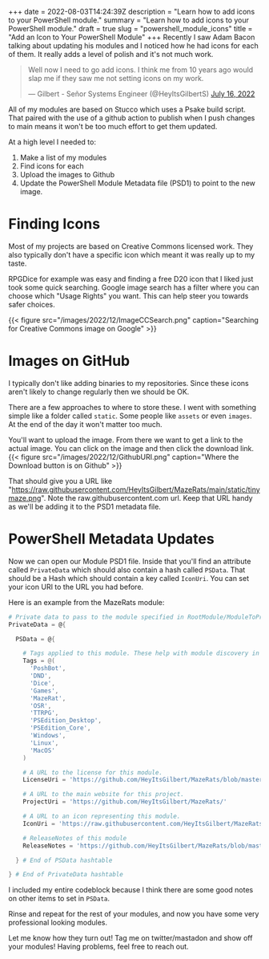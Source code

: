 +++
date = 2022-08-03T14:24:39Z
description = "Learn how to add icons to your PowerShell module."
summary = "Learn how to add icons to your PowerShell module."
draft = true
slug = "powershell_module_icons"
title = "Add an Icon to Your PowerShell Module"
+++
Recently I saw Adam Bacon talking about updating his modules and I noticed how he had icons for each of them. It really adds a level of polish and it's not much work.
  
<blockquote class="twitter-tweet"><p lang="en" dir="ltr">Well now I need to go add icons. I think me from 10 years ago would slap me if they saw me not setting icons on my work.</p>&mdash; Gilbert - Señor Systems Engineer (@HeyItsGilbertS) <a href="https://twitter.com/HeyItsGilbertS/status/1548335479799435267?ref_src=twsrc%5Etfw">July 16, 2022</a></blockquote> 
<script async src="https://platform.twitter.com/widgets.js" charset="utf-8"></script>

All of my modules are based on Stucco which uses a Psake build script. That paired with the use of a github action to publish when I push changes to main means it won't be too much effort to get them updated.

At a high level I needed to:
1. Make a list of my modules 
2. Find icons for each
3. Upload the images to Github 
4. Update the PowerShell Module Metadata file (PSD1) to point to the new image.

# Finding Icons
Most of my projects are based on Creative Commons licensed work. They also typically don't have a specific icon which meant it was really up to my taste.

RPGDice for example was easy and finding a free D20 icon that I liked just took some quick searching. Google image search has a filter where you can choose which "Usage Rights" you want. This can help steer you towards safer choices. 

{{< figure src="/images/2022/12/ImageCCSearch.png" caption="Searching for Creative Commons image on Google" >}}

# Images on GitHub
I typically don't like adding binaries to my repositories. Since these icons aren't likely to change regularly then we should be OK. 

There are a few approaches to where to store these. I went with something simple like a folder called `static`. Some people like `assets` or even `images`. At the end of the day it won't matter too much. 

You'll want to upload the image. From there we want to get a link to the actual image. You can click on the image and then click the download link.
{{< figure src="/images/2022/12/GithubURI.png" caption="Where the Download button is on Github" >}}

That should give you a URL like "https://raw.githubusercontent.com/HeyItsGilbert/MazeRats/main/static/tinymaze.png". Note the raw.githubusercontent.com url. Keep that URL handy as we'll be adding it to the PSD1 metadata file.

# PowerShell Metadata Updates
Now we can open our Module PSD1 file. Inside that you'll find an attribute called `PrivateData` which should also contain a hash called `PSData`. That should be a Hash which should contain a key called `IconUri`. You can set your icon URI to the URL you had before.

Here is an example from the MazeRats module:
```powershell
# Private data to pass to the module specified in RootModule/ModuleToProcess. This may also contain a PSData hashtable with additional module metadata used by PowerShell.
PrivateData = @{

  PSData = @{

    # Tags applied to this module. These help with module discovery in online galleries.
    Tags = @(
      'PoshBot',
      'DND',
      'Dice',
      'Games',
      'MazeRat',
      'OSR',
      'TTRPG',
      'PSEdition_Desktop',
      'PSEdition_Core',
      'Windows',
      'Linux',
      'MacOS'
    )

    # A URL to the license for this module.
    LicenseUri = 'https://github.com/HeyItsGilbert/MazeRats/blob/master/LICENSE'

    # A URL to the main website for this project.
    ProjectUri = 'https://github.com/HeyItsGilbert/MazeRats/'

    # A URL to an icon representing this module.
    IconUri = 'https://raw.githubusercontent.com/HeyItsGilbert/MazeRats/main/static/tinymaze.png'

    # ReleaseNotes of this module
    ReleaseNotes = 'https://github.com/HeyItsGilbert/MazeRats/blob/master/CHANGELOG.md'

  } # End of PSData hashtable

} # End of PrivateData hashtable
```

I included my entire codeblock because I think there are some good notes on other items to set in `PSData`.

Rinse and repeat for the rest of your modules, and now you have some very professional looking modules.

Let me know how they turn out! Tag me on twitter/mastadon and show off your modules! Having problems, feel free to reach out.